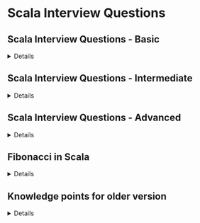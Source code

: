 # Scala Interview Questions


## Scala Interview Questions - Basic

<details>

![](image/basic/scala_iwq_001.png)

![](image/basic/scala_iwq_002.png)

![](image/basic/scala_iwq_003.png)

Akka framework

Spark framework

Play framework

Scalding framework

Neo4j framework

![](image/basic/scala_iwq_004.png)

![](image/basic/scala_iwq_005.png)

![](image/basic/scala_iwq_006.png)

![](image/basic/scala_iwq_007.png)

![](image/basic/scala_iwq_008.png)

![](image/basic/scala_iwq_009.png)

![](image/basic/scala_iwq_010.png)


</details>

## Scala Interview Questions - Intermediate

<details>

![](image/intermediate/scala_iwq_001.png)

This one may be outdated now.

![](image/intermediate/scala_iwq_002.png)

![](image/intermediate/scala_iwq_003.png)

![](image/intermediate/scala_iwq_004.png)

![](image/intermediate/scala_iwq_005.png)

![](image/intermediate/scala_iwq_006.png)

This one is incorrect now.


![](image/intermediate/scala_iwq_007.png)

![](image/intermediate/scala_iwq_008.png)

![](image/intermediate/scala_iwq_009.png)

![](image/intermediate/scala_iwq_010.png)

![](image/intermediate/scala_iwq_011.png)

![](image/intermediate/scala_iwq_012.png)

![](image/intermediate/scala_iwq_013.png)

![](image/intermediate/scala_iwq_014.png)

![](image/intermediate/scala_iwq_015.png)

![](image/intermediate/scala_iwq_016.png)

![](image/intermediate/scala_iwq_017.png)

This one is incorrect.

def is the keyword to define a method.

A function is a callable unit of code that can take a single parameter, a list of parameters, or no parameters at all. A function can execute one or many statements and can return a value, a list of values, or no values at all.

![](image/intermediate/scala_iwq_018.png)

![](image/intermediate/scala_iwq_019.png)

![](image/intermediate/scala_iwq_020.png)

![](image/intermediate/scala_iwq_021.png)

This one is interesting.

![](image/intermediate/scala_iwq_022.png)

![](image/intermediate/scala_iwq_023.png)

![](image/intermediate/scala_iwq_024.png)

![](image/intermediate/scala_iwq_025.png)

![](image/intermediate/scala_iwq_026.png)

![](image/intermediate/scala_iwq_027.png)

![](image/intermediate/scala_iwq_028.png)

![](image/intermediate/scala_iwq_029.png)

</details>

## Scala Interview Questions - Advanced

<details>

![](image/advanced/scala_iwq_001.png)

![](image/advanced/scala_iwq_002.png)

![](image/advanced/scala_iwq_003.png)

![](image/advanced/scala_iwq_004.png)

![](image/advanced/scala_iwq_005.png)

![](image/advanced/scala_iwq_006.png)

![](image/advanced/scala_iwq_007.png)

</details>

## Fibonacci in Scala

<details>

5 ways to solve Fibonacci in Scala – Tail Recursion, Memoization, The Pisano Period & More

### Case 1: Pattern Matching


### Case 2: Loop


### Case 3: Tail Recursion


### Case 4: Lazy Evaluation with Scala Lazy List (replacing Streams) and Memoization

```dos
object fs {
  val fibLazy: LazyList[BigInt] = {
    def fs(prev: BigInt, curr: BigInt): LazyList[BigInt] = prev #:: fs(curr, prev + curr)
    fs(0, 1)
  }

  def main(args: Array[String]): Unit = {
    (100000 to 100010).foreach(n => println(s"The Fibonacci number of $n is: ${fibLazy(n)}"))
  }
}
```

### Case 5: The Pisano Period

```scala
def fib5( n : Int) : Int = {
  def fib_tail( n: Int, a: Int, b: Int): Int = n match {
    case 0 => a
    case _ => fib_tail(n - 1, b, (a + b) % 1000000)
  }
  return fib_tail( n % 1500000, 0, 1)
}
```
</details>


## Knowledge points for older version 

<details>


![](image/misc/01.png)

![](image/misc/02.png)

![](image/misc/03.png)

![](image/misc/04.png)

![](image/misc/05.png)

![](image/misc/06.png)

![](image/misc/07.png)

![](image/misc/08.png)

![](image/misc/09.png)

![](image/misc/10.png)

![](image/misc/11.png)

![](image/misc/12.png)

![](image/misc/13.png)

![](image/misc/14.png)

![](image/misc/15.png)

![](image/misc/16.png)

![](image/misc/17.png)

![](image/misc/18.png)

![](image/misc/19.png)

![](image/misc/20.png)

![](image/misc/21.png)

![](image/misc/22.png)

![](image/misc/23.png)

![](image/misc/24.png)

Scala provides three string interpolation methods out of the box: s, f and raw.

The f interpolator is typesafe.

If you try to pass a format string that only works for integers but pass a double, the compiler will issue an error.

In Scala, all processed string literals are simple code transformations. Anytime the compiler encounters a string literal of the form:

```
id"string content"
```

it transforms it into a method call (id) on an instance of StringContext.

</details>

